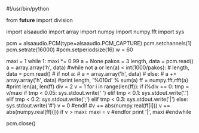 #!/usr/bin/python

from __future__ import division

import alsaaudio
import array
import numpy
import numpy.fft
import sys

pcm = alsaaudio.PCM(type=alsaaudio.PCM_CAPTURE)
pcm.setchannels(1)
pcm.setrate(16000)
#pcm.setperiodsize(16)
w = 60

maxi = 1
while 1:
	maxi *= 0.99
	a = None
	pakos = 3
	length, data = pcm.read()
	a = array.array('h', data)
	#while not a or len(a) < int(1000/pakos):
	#	length, data = pcm.read()
	#	if not a:
	#		a = array.array('h', data)
	#	else:
	#		a += array.array('h', data)
	#print length, '%010d' % sum(a)
	ff = numpy.fft.rfft(a)
	#print len(a), len(ff)
	div = 2
	v = 1
	for i in range(len(ff)):
		if i%div == 0:
			tmp = v/maxi
			if tmp < 0.05: sys.stdout.write(' ')
			elif tmp < 0.1: sys.stdout.write('.')
			elif tmp < 0.2: sys.stdout.write(';')
			elif tmp < 0.3: sys.stdout.write('|')
			else: sys.stdout.write('#')
			v = 0
		#endif
		#v += abs(numpy.real(ff[i]))
		v += abs(numpy.real(ff[i]))
		if v > maxi: maxi = v
	#endfor
	print '|', maxi
#endwhile

pcm.close()
